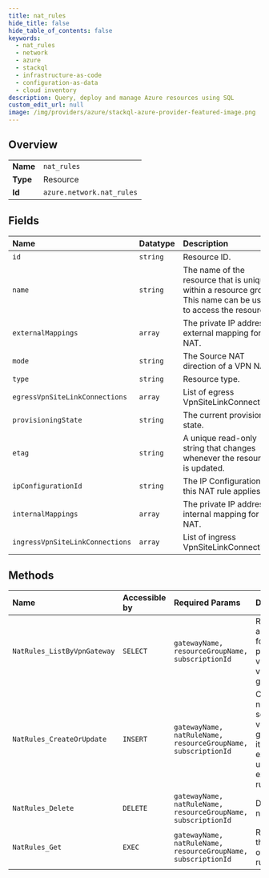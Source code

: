 ```yaml
---
title: nat_rules
hide_title: false
hide_table_of_contents: false
keywords:
  - nat_rules
  - network
  - azure    
  - stackql
  - infrastructure-as-code
  - configuration-as-data
  - cloud inventory
description: Query, deploy and manage Azure resources using SQL
custom_edit_url: null
image: /img/providers/azure/stackql-azure-provider-featured-image.png
---
```

  
    

## Overview
<table><tbody>
<tr><td><b>Name</b></td><td><code>nat_rules</code></td></tr>
<tr><td><b>Type</b></td><td>Resource</td></tr>
<tr><td><b>Id</b></td><td><code>azure.network.nat_rules</code></td></tr>
</tbody></table>

## Fields
| Name | Datatype | Description |
|:-----|:---------|:------------|
| `id` | `string` | Resource ID. |
| `name` | `string` | The name of the resource that is unique within a resource group. This name can be used to access the resource. |
| `externalMappings` | `array` | The private IP address external mapping for NAT. |
| `mode` | `string` | The Source NAT direction of a VPN NAT. |
| `type` | `string` | Resource type. |
| `egressVpnSiteLinkConnections` | `array` | List of egress VpnSiteLinkConnections. |
| `provisioningState` | `string` | The current provisioning state. |
| `etag` | `string` | A unique read-only string that changes whenever the resource is updated. |
| `ipConfigurationId` | `string` | The IP Configuration ID this NAT rule applies to. |
| `internalMappings` | `array` | The private IP address internal mapping for NAT. |
| `ingressVpnSiteLinkConnections` | `array` | List of ingress VpnSiteLinkConnections. |
## Methods
| Name | Accessible by | Required Params | Description |
|:-----|:--------------|:----------------|:------------|
| `NatRules_ListByVpnGateway` | `SELECT` | `gatewayName, resourceGroupName, subscriptionId` | Retrieves all nat rules for a particular virtual wan vpn gateway. |
| `NatRules_CreateOrUpdate` | `INSERT` | `gatewayName, natRuleName, resourceGroupName, subscriptionId` | Creates a nat rule to a scalable vpn gateway if it doesn't exist else updates the existing nat rules. |
| `NatRules_Delete` | `DELETE` | `gatewayName, natRuleName, resourceGroupName, subscriptionId` | Deletes a nat rule. |
| `NatRules_Get` | `EXEC` | `gatewayName, natRuleName, resourceGroupName, subscriptionId` | Retrieves the details of a nat ruleGet. |

